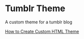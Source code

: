 # Tumblr Theme

A custom theme for a tumblr blog

[How to Create Custom HTML Theme](https://www.tumblr.com/docs/en/custom_themes)